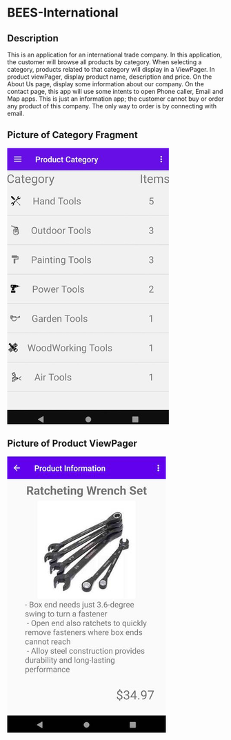 # BEES-International

## Description
This is an application for an international trade company. In this application, the customer will browse all products by category. When selecting a category, products related to that category will display in a ViewPager. In product viewPager, display product name, description and price. On the About Us page, display some information about our company. On the contact page, this app will use some intents to open Phone caller, Email and Map apps. This is just an information app; the customer cannot buy or order any product of this company. The only way to order is by connecting with email.

## Picture of Category Fragment
![Categories](Categories.jpg)


## Picture of Product ViewPager
![Categories](products.jpg)
